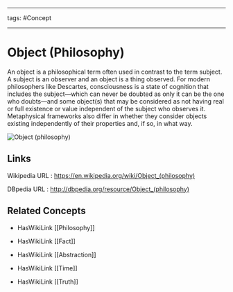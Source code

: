 




---

tags: #Concept

---
# Object (Philosophy)


An object is a philosophical term often used in contrast to the term subject. A subject is an observer and an object is a thing observed. For modern philosophers like Descartes, consciousness is a state of cognition that includes the subject—which can never be doubted as only it can be the one who doubts—and some object(s) that may be considered as not having real or full existence or value independent of the subject who observes it. Metaphysical frameworks also differ in whether they consider objects existing independently of their properties and, if so, in what way.

![Object (philosophy)]()


## Links


Wikipedia URL : https://en.wikipedia.org/wiki/Object_(philosophy)

DBpedia URL : http://dbpedia.org/resource/Object_(philosophy)


## Related Concepts


- HasWikiLink [[Philosophy]]

- HasWikiLink [[Fact]]

- HasWikiLink [[Abstraction]]

- HasWikiLink [[Time]]

- HasWikiLink [[Truth]]